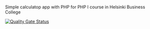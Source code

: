 Simple calculatop app with PHP for PHP I course in Helsinki Business College 

[![Quality Gate Status](https://sonarcloud.io/api/project_badges/measure?project=Nanao907_Calculator&metric=alert_status)](https://sonarcloud.io/summary/new_code?id=Nanao907_Calculator)
